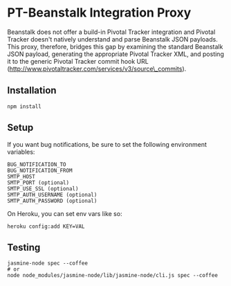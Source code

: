 # PT-Beanstalk Integration Proxy

Beanstalk does not offer a build-in Pivotal Tracker integration and
Pivotal Tracker doesn't natively understand and parse Beanstalk JSON
payloads. This proxy, therefore, bridges this gap by examining the
standard Beanstalk JSON payload, generating the appropriate Pivotal
Tracker XML, and posting it to the generic Pivotal Tracker commit
hook URL (http://www.pivotaltracker.com/services/v3/source\_commits).

## Installation

    npm install

## Setup

If you want bug notifications, be sure to set the following environment variables:

    BUG_NOTIFICATION_TO
    BUG_NOTIFICATION_FROM
    SMTP_HOST
    SMTP_PORT (optional)
    SMTP_USE_SSL (optional)
    SMTP_AUTH_USERNAME (optional)
    SMTP_AUTH_PASSWORD (optional)

On Heroku, you can set env vars like so:

    heroku config:add KEY=VAL

## Testing

    jasmine-node spec --coffee
    # or
    node node_modules/jasmine-node/lib/jasmine-node/cli.js spec --coffee
